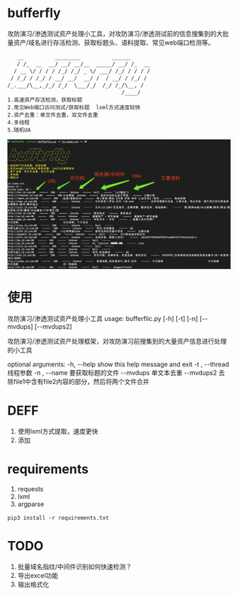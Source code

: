 # bufferfly
攻防演习/渗透测试资产处理小工具，对攻防演习/渗透测试前的信息搜集到的大批量资产/域名进行存活检测、获取标题头、语料提取、常见web端口检测等。

```
   __          ________          ______     
   / /_  __  __/ __/ __/__  _____/ __/ /_  __
  / __ \/ / / / /_/ /_/ _ \/ ___/ /_/ / / / /
 / /_/ / /_/ / __/ __/  __/ /  / __/ / /_/ / 
/_.___/\__,_/_/ /_/  \___/_/  /_/ /_/\__, /  
                                    /____/   
1.高速资产存活检测，获取标题
2.常见Web端口访问测试/获取标题  lxml方式速度较快
2.资产去重：单文件去重，双文件去重
4.多线程
5.随机UA
```



![bufferfly](bufferflic.png)

# 使用
攻防演习/渗透测试资产处理小工具 
usage: bufferflic.py [-h] [-t] [-n] [--mvdups] [--mvdups2]

攻防演习/渗透测试资产处理框架，对攻防演习前搜集到的大量资产信息进行处理的小工具

optional arguments:
  -h, --help      show this help message and exit
  -t , --thread   线程参数
  -n , --name     要获取标题的文件
  --mvdups        单文本去重
  --mvdups2       去除file1中含有file2内容的部分，然后将两个文件合并

# DEFF

1. 使用lxml方式提取，速度更快
2. 添加

# requirements

1. requests
2. lxml
3. argparse

```shell
pip3 install -r requirements.txt
```

# TODO

1. 批量域名指纹/中间件识别如何快速检测？
2. 导出excel功能
3. 输出格式化
